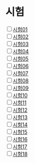 # 시험


<div> <input type="checkbox"><a href="https://forms.gle/FAJrASAR93xvbk769">시험01</a> </div>  
<div> <input type="checkbox"><a href="https://forms.gle/YPW6Stmi8fQeRomW9">시험02</a> </div>  
<div> <input type="checkbox"><a href="https://forms.gle/9FLcAfqexD8vGqRs9">시험03</a> </div>  
<div> <input type="checkbox"><a href="https://forms.gle/Yd7ux7a1gYoXxXr1A">시험04</a> </div>  

<div> <input type="checkbox"><a href="https://forms.gle/w5KMmf4hn46vVGW67">시험05</a> </div>  
<div> <input type="checkbox"><a href="https://forms.gle/cvJbHb43jNDP6LdJ8">시험06</a> </div>  
<div> <input type="checkbox"><a href="https://forms.gle/wGkZuJE61ekDKgLT7">시험07</a> </div>  
<div> <input type="checkbox"><a href="https://forms.gle/cEKKwsAoL1epA56T7">시험08</a> </div>  

<div> <input type="checkbox"><a href="https://forms.gle/U86BAKKJMBTuZQZZ9">시험09</a> </div>  
<div> <input type="checkbox"><a href="https://forms.gle/i1JaGap2Z9EiAzWb6">시험10</a> </div>  
<div> <input type="checkbox"><a href="https://forms.gle/g8f6dQB6GHUNzk6r5">시험11</a> </div>  
<div> <input type="checkbox"><a href="https://forms.gle/Vh8ie5iZENVCDw1KA">시험12</a> </div>  

<div> <input type="checkbox"><a href="https://forms.gle/ruA4F1ehRisvxBZk7">시험13</a> </div>  
<div> <input type="checkbox"><a href="https://forms.gle/qo8478H8VToy7uUd8">시험14</a> </div>  
<div> <input type="checkbox"><a href="https://forms.gle/NQF5cdetfHJfwBhG7">시험15</a> </div>  
<div> <input type="checkbox"><a href="https://forms.gle/83A6pY8zKBhFeh43A">시험16</a> </div>  

<div> <input type="checkbox"><a href="https://forms.gle/UHwvES81JmxnxeaQ7">시험17</a> </div>  
<div> <input type="checkbox"><a href="https://forms.gle/WQ1cUyX2BKBw9Uxz5">시험18</a> </div>  


